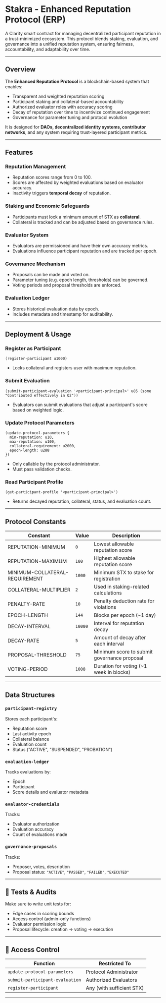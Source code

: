 
# Stakra - Enhanced Reputation Protocol (ERP)

A Clarity smart contract for managing decentralized participant reputation in a trust-minimized ecosystem. This protocol blends staking, evaluation, and governance into a unified reputation system, ensuring fairness, accountability, and adaptability over time.

---

##  Overview

The **Enhanced Reputation Protocol** is a blockchain-based system that enables:

- Transparent and weighted reputation scoring
- Participant staking and collateral-based accountability
- Authorized evaluator roles with accuracy scoring
- Decay of reputation over time to incentivize continued engagement
- Governance for parameter tuning and protocol evolution

It is designed for **DAOs, decentralized identity systems, contributor networks**, and any system requiring trust-layered participant metrics.

---

##  Features

### Reputation Management
- Reputation scores range from 0 to 100.
- Scores are affected by weighted evaluations based on evaluator accuracy.
- Inactivity triggers **temporal decay** of reputation.

###  Staking and Economic Safeguards
- Participants must lock a minimum amount of STX as **collateral**.
- Collateral is tracked and can be adjusted based on governance rules.

###  Evaluator System
- Evaluators are permissioned and have their own accuracy metrics.
- Evaluations influence participant reputation and are tracked per epoch.

###  Governance Mechanism
- Proposals can be made and voted on.
- Parameter tuning (e.g. epoch length, thresholds) can be governed.
- Voting periods and proposal thresholds are enforced.

###  Evaluation Ledger
- Stores historical evaluation data by epoch.
- Includes metadata and timestamp for auditability.

---

## Deployment & Usage

### Register as Participant

```clarity
(register-participant u1000)
```

- Locks collateral and registers user with maximum reputation.

### Submit Evaluation

```clarity
(submit-participant-evaluation '<participant-principal>' u85 (some "Contributed effectively in Q2"))
```

- Evaluators can submit evaluations that adjust a participant's score based on weighted logic.

### Update Protocol Parameters

```clarity
(update-protocol-parameters {
  min-reputation: u10,
  max-reputation: u100,
  collateral-requirement: u2000,
  epoch-length: u288
})
```

- Only callable by the protocol administrator.
- Must pass validation checks.

### Read Participant Profile

```clarity
(get-participant-profile '<participant-principal>')
```

- Returns decayed reputation, collateral, status, and evaluation count.

---

##  Protocol Constants

| Constant                     | Value     | Description                                  |
|-----------------------------|-----------|----------------------------------------------|
| REPUTATION-MINIMUM          | `0`       | Lowest allowable reputation score            |
| REPUTATION-MAXIMUM          | `100`     | Highest allowable reputation score           |
| MINIMUM-COLLATERAL-REQUIREMENT | `1000` | Minimum STX to stake for registration        |
| COLLATERAL-MULTIPLIER       | `2`       | Used in staking-related calculations         |
| PENALTY-RATE                | `10`      | Penalty deduction rate for violations        |
| EPOCH-LENGTH                | `144`     | Blocks per epoch (~1 day)                    |
| DECAY-INTERVAL              | `10000`   | Interval for reputation decay                |
| DECAY-RATE                  | `5`       | Amount of decay after each interval          |
| PROPOSAL-THRESHOLD          | `75`      | Minimum score to submit governance proposal  |
| VOTING-PERIOD               | `1008`    | Duration for voting (~1 week in blocks)      |

---

##  Data Structures

### `participant-registry`
Stores each participant's:
- Reputation score
- Last activity epoch
- Collateral balance
- Evaluation count
- Status ("ACTIVE", "SUSPENDED", "PROBATION")

### `evaluation-ledger`
Tracks evaluations by:
- Epoch
- Participant
- Score details and evaluator metadata

### `evaluator-credentials`
Tracks:
- Evaluator authorization
- Evaluation accuracy
- Count of evaluations made

### `governance-proposals`
Tracks:
- Proposer, votes, description
- Proposal status: `"ACTIVE"`, `"PASSED"`, `"FAILED"`, `"EXECUTED"`

---

## 🧪 Tests & Audits

Make sure to write unit tests for:

- Edge cases in scoring bounds
- Access control (admin-only functions)
- Evaluator permission logic
- Proposal lifecycle: creation → voting → execution

---

## 🔐 Access Control

| Function                        | Restricted To            |
|--------------------------------|---------------------------|
| `update-protocol-parameters`   | Protocol Administrator    |
| `submit-participant-evaluation`| Authorized Evaluators     |
| `register-participant`         | Any (with sufficient STX) |

---
